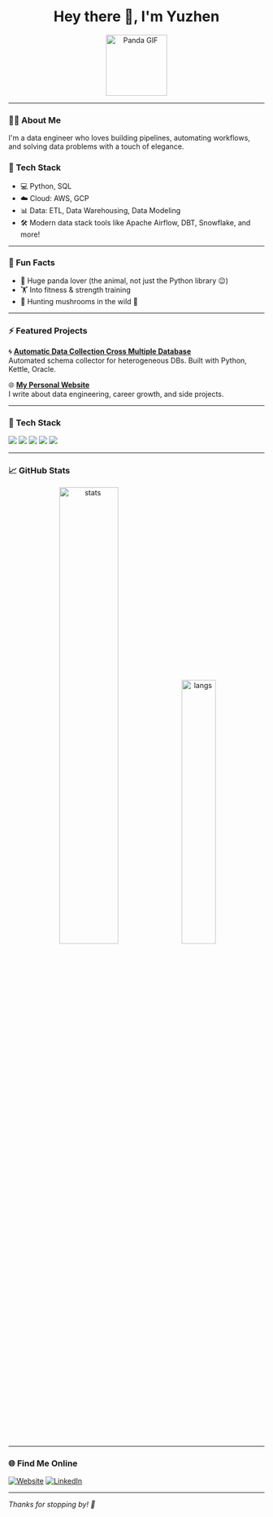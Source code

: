 
<h1 align="center">Hey there 👋, I'm Yuzhen</h1>

<p align="center">
  <img src="https://media.giphy.com/media/v1.Y2lkPTc5MGI3NjExNDliMjU1ZTU3NjRlOGEyOTk4MmQ4ZTUzNDNmYmM3YjZiZmViZmY0OCZjdD1n/BzyTuYCmvSORqs1ABM/giphy.gif" width="120" alt="Panda GIF" />
</p>

---

### 🧑‍💻 About Me

I'm a data engineer who loves building pipelines, automating workflows, and solving data problems with a touch of elegance.

### 🚀 Tech Stack
- 💻 Python, SQL
- ☁️ Cloud: AWS, GCP
- 📊 Data: ETL, Data Warehousing, Data Modeling
- 🛠️ Modern data stack tools like Apache Airflow, DBT, Snowflake, and more!

---

### 🧸 Fun Facts
- 🐼 Huge panda lover (the animal, not just the Python library 😉)
- 🏋️ Into fitness & strength training
- 🍄 Hunting mushrooms in the wild 🍃

---

### ⚡ Featured Projects

🌀 **[Automatic Data Collection Cross Multiple Database](https://yuzhen.website/projects/patent-cn111339081a-database-automation/)**  
Automated schema collector for heterogeneous DBs. Built with Python, Kettle, Oracle.

🌐 **[My Personal Website](https://yuzhen.website)**  
I write about data engineering, career growth, and side projects.

---

### 💼 Tech Stack

<p align="left">
  <img src="https://img.shields.io/badge/Python-3776AB?style=for-the-badge&logo=python&logoColor=white"/>
  <img src="https://img.shields.io/badge/SQL-025E8C?style=for-the-badge&logo=postgresql&logoColor=white"/>
  <img src="https://img.shields.io/badge/Airflow-017CEE?style=for-the-badge&logo=apacheairflow&logoColor=white"/>
  <img src="https://img.shields.io/badge/DBT-FE4918?style=for-the-badge&logo=dbt&logoColor=white"/>
  <img src="https://img.shields.io/badge/Snowflake-56B9EB?style=for-the-badge&logo=snowflake&logoColor=white"/>
</p>

---

### 📈 GitHub Stats

<p align="center">
  <img src="https://github-readme-stats.vercel.app/api?username=yuzhencode&show_icons=true&theme=tokyonight" alt="stats" width="48%" />
  <img src="https://github-readme-stats.vercel.app/api/top-langs/?username=yuzhencode&layout=compact&theme=tokyonight" alt="langs" width="36.5%" />
</p>

---

### 🌐 Find Me Online
[![Website](https://img.shields.io/badge/Website-yuzhen.website-blue?style=flat-square&logo=Google-Chrome&logoColor=white)](https://yuzhen.website/)
[![LinkedIn](https://img.shields.io/badge/LinkedIn-Connect-blue?style=flat-square&logo=Linkedin)](https://www.linkedin.com/in/yuzhen-li-a98675202/)

---

_Thanks for stopping by! 👋_
